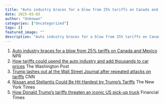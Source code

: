 ```yaml
---
title: "Auto industry braces for a blow from 25% tariffs on Canada and Mexico - NPR"
date: 2025-03-03
author: "Unknown"
categories: ["Uncategorized"]
tags: []
featured_image: ""
description: "Auto industry braces for a blow from 25% tariffs on Canada and Mexico&nbsp;&nbsp;NPRHow tariffs could upend the auto industry and add thousands to car prices&nb..."
---
```


  1. [Auto industry braces for a blow from 25% tariffs on Canada and Mexico](https://news.google.com/rss/articles/CBMilgFBVV95cUxQWmpkUWFleWFoQWtkUFVlWGJDU3hTb3BKNjJyZjJmbThYcS1EVlFTb05KelAzY282UWR6X3gxNEtwM3Nxa3huRmpVR3hCRDBqVTBJX01HSmZUbUhrbnhMcEVzYmxNSXBNd0ZuWjNLZjI3bEh5X2pOYlJMWVdPYXV5b1EwLTYtMGJ2aE80RUxHMzV1N0l5REE?oc=5)  NPR
  2. [How tariffs could upend the auto industry and add thousands to car prices](https://news.google.com/rss/articles/CBMikgFBVV95cUxNdi1tMDlIaHZJeGVqemcwUU9DMEprZlFXbXlKMHpPcjg4YVN4QTRkZHlSWWZZQ09KVlFfTVVNanJfTG9HWk41dmJFLXdOU2YyR2Z4N2h0YTlfX0lubkt5ME84LU1rX3B6Z2M2T0w5OGlMX3N4RlUyWnJjU09kTlU4b2xOTFB4cjI1Z0t6XzRQcWVDUQ?oc=5)  The Washington Post
  3. [Trump lashes out at the Wall Street Journal after repeated attacks on tariffs](https://news.google.com/rss/articles/CBMijAFBVV95cUxPWk5nTTZ3SUFETlFSOXFNNlZBRnBKZGNoLXVZaEM5T2hwQ2NaTzZSN1lpdmRocFUwVUNjLWZSYlFkeDZRaWlEdnZOV1JaN1lHakNmU01yd1c5cXd5bFMydWVuNnBGMTY4MFprSktiTU8ydXJCY0ptUmQtRUdnVTYtZHVqMmljRjV1TnFEStIBgwFBVV95cUxPc2h6b2NFQXdPc2tKY0RCRlg5aEV4RXlEdHhVcExjX0M2MzdSX3RtWlNqS3U4UzVfN2c4X1VxelpySGZpcDVnMjhFRzBoWDFYWHdNTUhZa0FMVVVYQUlQM01nbm9yYzR4MVpXWmtCbkw4OGttbnZyazNrcFpnMHZkQVdkVQ?oc=5)  CNN
  4. [Nissan and Stellantis Could Be Hit Hardest by Trump’s Tariffs](https://news.google.com/rss/articles/CBMijAFBVV95cUxNVm13dWJwNi1ETjFSa2NVSGlKd3c4NTRSRHhLZkpZWEhyVjEzTnBZeURlcjhRSGtUSWNkYkRpUWRGS2RONjM1X1ByOFRFTG1yd1BVdzNlaGtCN0E5VnZfQ05QalVHLUxoa0RmLTh2SXo2RUlrS0hTbnlScFNQQ3Bxdm0wdklhaTlVOUUybg?oc=5)  The New York Times
  5. [How Donald Trump’s tariffs threaten an iconic US pick-up truck](https://news.google.com/rss/articles/CBMicEFVX3lxTE1sdWZNeWU1MmRGLWcxME10N0xRcEpvUldha3VTeGk1dF81MGZocXNyRUp4alFjYko0NFRpdnk5WjlLUFRjTS1GSllwckdJRUtlVzZTcVdWa1Nya3RIWi1EY2lpQTNsS3N4Q0RDVnJBckM?oc=5)  Financial Times


